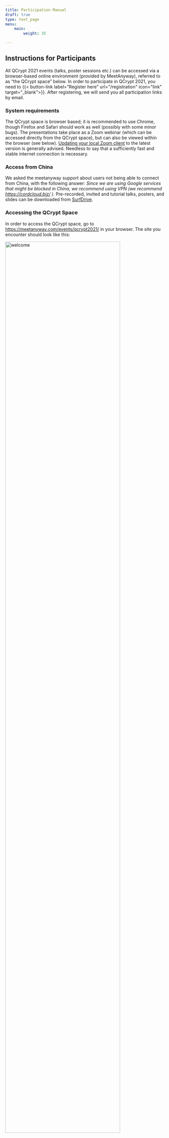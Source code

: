 ```yaml
---
title: Participation Manual
draft: true
type: text_page
menu:
    main:
        weight: 35

---
```



## Instructions for Participants

All QCrypt 2021 events (talks, poster sessions etc.) can be accessed via a browser-based online environment (provided by MeetAnyway), referred to as “the QCrypt space” below. In order to participate in QCrypt 2021, you need to {{< button-link label="Register here" url="/registration" icon="link" target="_blank">}}. After registering, we will send you all participation links by email.


### System requirements
The QCrypt space is browser based; it is recommended to use Chrome, though Firefox and Safari should work as well (possibly with some minor bugs). The presentations take place as a Zoom webinar (which can be accessed directly from the QCrypt space), but can also be viewed within the browser (see below). <a href="https://zoom.us/download" target="_blank">Updating your local Zoom client</a> to the latest version is generally advised. Needless to say that a sufficiently fast and stable internet connection is necessary.

### Access from China
We asked the meetanyway support about users not being able to connect from China, with the following answer: *Since we are using Google services that might be blocked in China, we recommend using VPN (we recommend <a href="https://cordcloud.biz/" target="_blank">https://cordcloud.biz/</a> ).*
Pre-recorded, invited and tutorial talks, posters, and slides can be downloaded from [SurfDrive](https://surfdrive.surf.nl/files/index.php/s/GVXUIIThzcWkd9W).

### Accessing the QCrypt Space
In order to access the QCrypt space, go to <a href="https://meetanyway.com/events/qcrypt2021/" target="_blank">https://meetanyway.com/events/qcrypt2021/</a>
in  your browser. The site you encounter should look like this:

<img src="/images/instructions/welcome.png" alt="welcome" title="welcome" style="width:85%;height:auto;" />

Press the ‘Attend event’ button. If this is your first visit to the site, you will be asked to create a new account. Important: In creating your account, you need to use the same email address that you used for registering to QCrypt 2021 (if you prefer to use another email address, contact helpdesk2021@qcrypt.net).

<img src="/images/instructions/create.png" alt="create" title="create" style="width:55%;height:auto;" />

Once you have created an account and/or logged in, you can enter the QCrypt space by clicking the ‘Enter event space’ button:

<img src="/images/instructions/enter.png" alt="enter" title="enter" style="width:85%;height:auto;" />

You will then arrive in the ‘Networking Area’ of the ‘Main Lobby’ inside the QCrypt space. Welcome to the online QCrypt 2021 conference!

### Watching the talks
All presentations can be accessed by clicking ‘JOIN’ in the ‘Presentation Area’. After accepting the pop-up request, your Zoom application will then launch, in which the talks are given as a webinar. You may have to enter your name and email address. If you prefer the webinar to be embedded in the QCrypt space, without the Zoom application to launch, you can decline the pop-up request and then click on ‘Join from Your Browser’.

<img src="/images/instructions/presentation.png" alt="presentation" title="presentation" style="width:85%;height:auto;" />


**In order to ask questions during/after the presentation, use the raise-hand feature of Zoom, or type your question into the Slack channel.** The session chair may then unmute you and you can ask your question, or (s)he may read out your question from Slack, respectively.
After each session, the webinar closes and you are dismissed for the break; use this opportunity for networking etc. (see below). **Important: In order to join the next session then, you have to leave the room by clicking on ‘Leave’ at the bottom and join it again, or click on ‘Launch Meeting’.** If the webinar hasn’t started yet, you get a message saying so; hang on then.
The ‘OPEN’ button next to ‘Program’ opens up an up-to-date schedule of QCrypt 2021.

### Meet the speakers
In the break after each presentation (or block of presentations in case of contributed talks), you can meet the speaker(s) for further questions and discussions: go to the ‘Meet the speakers’ tab and join the corresponding speaker lounge.


### Poster sessions
During the two dedicated poster sessions, poster presenters are available to discuss their poster contributions. Click on ‘Poster Session’ in the menu to enter the poster session area. Here, all the posters are available for viewing (during the entire week), distributed over different tabs. In order to view a poster, click on the corresponding ‘OPEN’ button. In order to talk to the poster presenter (when available), click on ‘JOIN’ to enter the corresponding poster lounge and meet up with the presenter.

Visit https://2021.qcrypt.net/speakers/#list-of-accepted-posters to see a list of all the accepted posters. The list of posters being presented during Poster Session 1 (Tuesday afternoon) is available here: https://2021.qcrypt.net/sessions/poster1/, and the list of posters being presented during Poster Session 2 (Thursday morning) is available here: https://2021.qcrypt.net/sessions/poster2/.

<img src="/images/instructions/poster.png" alt="poster" title="poster" style="width:85%;height:auto;" />

### Sponsor Exhibition
You are welcome at any time to have a look at the sponsor exhibition, which is co-located with the poster session: go to the ‘Poster Session’ area and click on one of the ‘Sponsor Exhibition’ tabs. Sponsors may have posters and videos on display, and some have a representative on-site during (one of) the poster sessions; click on ‘JOIN’ to talk to a representative then.

<img src="/images/instructions/sponsor.png" alt="sponsor" title="sponsor" style="width:85%;height:auto;" />

### The YouTube Channel
The Zoom Webinar is streamed live to YouTube, and recordings of all talks are available on the QCrypt Conference YouTube channel: https://www.youtube.com/channel/UClpn9CxuZPHw3nzhdv0m3Hw/videos . You can already find the pre-recorded videos of the contributed talks on the channel.

### The Slack Workspace
The QCrypt Slack workspace enables interaction that is not restricted to the time of the day when the conference is actively running. For instance, participants that were not able to be present at the live presentation and Q&A can this way still ask questions about a presentation. Or, use the Slack private chat to agree on a time and place to meet on the meetanyway platform. Use the link from the email with the participation links to subscribe to the QCrypt 2021 Slack channel.


### Networking
During the breaks (and at any other time during the conference), participants can meet each other and chitchat in the ‘Networking Area’ of the ‘Main Lobby’. For more private discussions, participants can use the ‘Break-Out Rooms’, accessible via the corresponding tab in the ‘Main Lobby’; the break-out rooms have a bounded capacity for 2, 4 or 6 participants (as indicated by the number of seats in each room).

<img src="/images/instructions/main.png" alt="main" title="main" style="width:85%;height:auto;" />


### Helpdesk
Go to ‘Support’ in the ‘Main Lobby’ for additional information and to get in touch with the QCrypt 2021 helpdesk. Click on ‘JOIN’ to meet up with a member of the support staff; the help desk will not be permanently staffed, so drop a message on the #helpdesk Slack channel if you would like to talk to our support staff.
